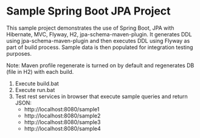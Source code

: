 Sample Spring Boot JPA Project
==============================

This sample project demonstrates the use of Spring Boot, JPA with Hibernate, MVC, Flyway, H2, jpa-schema-maven-plugin.
It generates DDL using jpa-schema-maven-plugin and then executes DDL using Flyway as part of build process.
Sample data is then populated for integration testing purposes.

Note: Maven profile regenerate is turned on by default and regenerates DB (file in H2) with each build.

1. Execute build.bat
2. Execute run.bat
3. Test rest services in browser that execute sample queries and return JSON:
    * http://localhost:8080/sample1
    * http://localhost:8080/sample2
    * http://localhost:8080/sample3
    * http://localhost:8080/sample4
